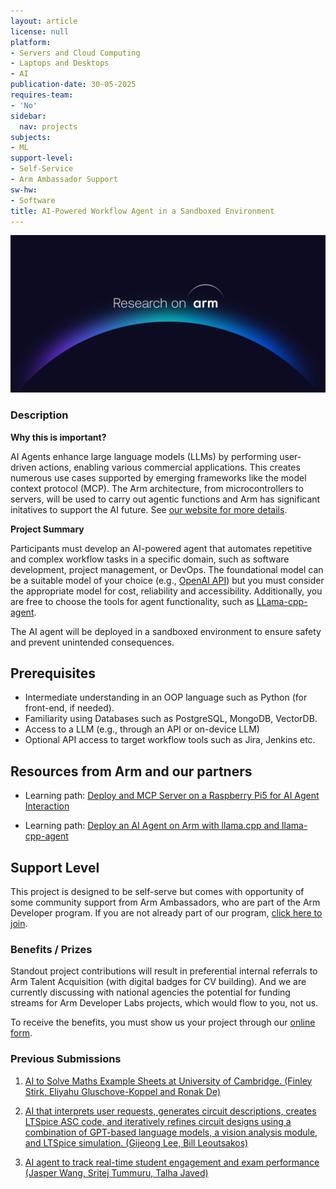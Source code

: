 ```yaml
---
layout: article
license: null
platform:
- Servers and Cloud Computing
- Laptops and Desktops
- AI
publication-date: 30-05-2025
requires-team:
- 'No'
sidebar:
  nav: projects
subjects:
- ML
support-level:
- Self-Service
- Arm Ambassador Support
sw-hw:
- Software
title: AI-Powered Workflow Agent in a Sandboxed Environment
---
```


<img class="image image--xl" src="./images/Research_on_arm_banner.png"/>


### Description

**Why this is important?** 

AI Agents enhance large language models (LLMs) by performing user-driven actions, enabling various commercial applications. This creates numerous use cases supported by emerging frameworks like the model context protocol (MCP). The Arm architecture, from microcontrollers to servers, will be used to carry out agentic functions and Arm has significant initatives to support the AI future. See [our website for more details](https://www.arm.com/markets/artificial-intelligence).

**Project Summary**

Participants must develop an AI-powered agent that automates repetitive and complex workflow tasks in a specific domain, such as software development, project management, or DevOps. The foundational model can be a suitable model of your choice (e.g., [OpenAI API](https://openai.com/api/)) but you must consider the appropriate model for cost, reliability and accessibility. Additionally, you are free to choose the tools for agent functionality, such as [LLama-cpp-agent](https://github.com/Maximilian-Winter/llama-cpp-agent). 

The AI agent will be deployed in a sandboxed environment to ensure safety and prevent unintended consequences.

## Prerequisites

- Intermediate understanding in an OOP language such as Python  (for front-end, if needed). 
- Familiarity using Databases such as PostgreSQL, MongoDB, VectorDB. 
- Access to a LLM (e.g., through an API or on-device LLM)
- Optional API access to target workflow tools such as Jira, Jenkins etc.


## Resources from Arm and our partners

- Learning path: [Deploy and MCP Server on a Raspberry Pi5 for AI Agent Interaction](https://learn.arm.com/learning-paths/cross-platform/mcp-ai-agent/)

- Learning path: [Deploy an AI Agent on Arm with llama.cpp and llama-cpp-agent](https://learn.arm.com/learning-paths/servers-and-cloud-computing/ai-agent-on-cpu/)

## Support Level

This project is designed to be self-serve but comes with opportunity of some community support from Arm Ambassadors, who are part of the Arm Developer program. If you are not already part of our program, [click here to join](https://www.arm.com/resources/developer-program?#register).

### Benefits / Prizes

Standout project contributions will result in preferential internal referrals to Arm Talent Acquisition (with digital badges for CV building).  And we are currently discussing with national agencies the potential for funding streams for Arm Developer Labs projects, which would flow to you, not us.

To receive the benefits, you must show us your project through our [online form](https://forms.office.com/e/VZnJQLeRhD).

### Previous Submissions
1. [AI to Solve Maths Example Sheets at University of Cambridge. (Finley Stirk, Eliyahu Gluschove-Koppel and Ronak De)](https://github.com/egkoppel/example-papers)

2. [AI that interprets user requests, generates circuit descriptions, creates LTSpice ASC code, and iteratively refines circuit designs using a combination of GPT-based language models, a vision analysis module, and LTSpice simulation. (Gijeong Lee, Bill Leoutsakos)](https://github.com/BillLeoutsakosvl346/ElectroNinjaRefined)

3. [AI agent to track real-time student engagement and exam performance (Jasper Wang, Sritej Tummuru, Talha Javed)](https://github.com/JasperWANG-911/AI_Agent)